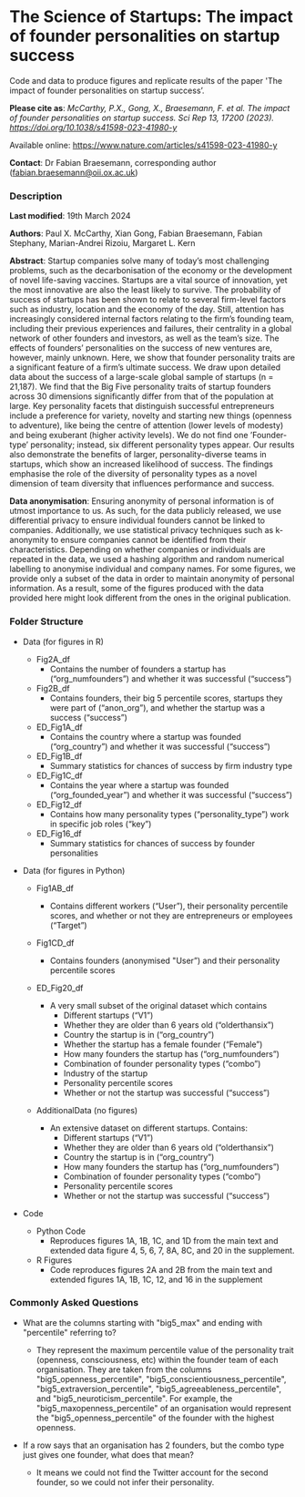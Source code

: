 # The Science of Startups: The impact of founder personalities on startup success

Code and data to produce figures and replicate results of the paper 'The impact of founder personalities on startup success’.

__Please cite as__: _McCarthy, P.X., Gong, X., Braesemann, F. et al. The impact of founder personalities on startup success. Sci Rep 13, 17200 (2023). https://doi.org/10.1038/s41598-023-41980-y_ 

Available online:
https://www.nature.com/articles/s41598-023-41980-y 

**Contact**: Dr Fabian Braesemann, corresponding author (fabian.braesemann@oii.ox.ac.uk)


### Description

**Last modified**: 19th March 2024

**Authors**: Paul X. McCarthy, Xian Gong, Fabian Braesemann, Fabian Stephany, Marian-Andrei Rizoiu, Margaret L. Kern

**Abstract**: Startup companies solve many of today’s most challenging problems, such as the decarbonisation of the economy or the development of novel life-saving vaccines. Startups are a vital source of innovation, yet the most innovative are also the least likely to survive. The probability of success of startups has been shown to relate to several firm-level factors such as industry, location and the economy of the day. Still, attention has increasingly considered internal factors relating to the firm’s founding team, including their previous experiences and failures, their centrality in a global network of other founders and investors, as well as the team’s size. The effects of founders’ personalities on the success of new ventures are, however, mainly unknown. Here, we show that founder personality traits are a significant feature of a firm’s ultimate success. We draw upon detailed data about the success of a large-scale global sample of startups (n = 21,187). We find that the Big Five personality traits of startup founders across 30 dimensions significantly differ from that of the population at large. Key personality facets that distinguish successful entrepreneurs include a preference for variety, novelty and starting new things (openness to adventure), like being the centre of attention (lower levels of modesty) and being exuberant (higher activity levels). We do not find one ’Founder-type’ personality; instead, six different personality types appear. Our results also demonstrate the benefits of larger, personality-diverse teams in startups, which show an increased likelihood of success. The findings emphasise the role of the diversity of personality types as a novel dimension of team diversity that influences performance and success.

**Data anonymisation**:
Ensuring anonymity of personal information is of utmost importance to us. As such, for the data publicly released, we use differential privacy to ensure individual founders cannot be linked to companies. Additionally, we use statistical privacy techniques such as k-anonymity to ensure companies cannot be identified from their characteristics. Depending on whether companies or individuals are repeated in the data, we used a hashing algorithm and random numerical labelling to anonymise individual and company names. For some figures, we provide only a subset of the data in order to maintain anonymity of personal information. As a result, some of the figures produced with the data provided here might look different from the ones in the original publication.


### Folder Structure

- Data (for figures in R) 
  - Fig2A_df
    - Contains the number of founders a startup has (“org_numfounders”) and whether it was successful (“success”)
  - Fig2B_df 
    - Contains founders, their big 5 percentile scores, startups they were part of (“anon_org”), and whether the startup was a success (“success”) 
  - ED_Fig1A_df 
    - Contains the country where a startup was founded (“org_country”) and whether it was successful (“success”)
  - ED_Fig1B_df
    - Summary statistics for chances of success by firm industry type 
  - ED_Fig1C_df
    - Contains the year where a startup was founded (“org_founded_year”) and whether it was successful (“success”)
  - ED_Fig12_df
    - Contains how many personality types (“personality_type”) work in specific job roles (“key”) 
  - ED_Fig16_df
    - Summary statistics for chances of success by founder personalities 
- Data (for figures in Python) 
  - Fig1AB_df
    - Contains different workers (“User”), their personality percentile scores, and whether or not they are entrepreneurs or employees (“Target”)
  - Fig1CD_df
    - Contains founders (anonymised "User”) and their personality percentile scores
  - ED_Fig20_df
    - A very small subset of the original dataset which contains
      - Different startups (“V1”)
      - Whether they are older than 6 years old (“olderthansix”)
      - Country the startup is in (“org_country”) 
      - Whether the startup has a female founder (“Female”) 
      - How many founders the startup has (“org_numfounders”)
      - Combination of founder personality types (“combo”) 
      - Industry of the startup 
      - Personality percentile scores 
      - Whether or not the startup was successful (“success”) 
  
  - AdditionalData (no figures)
    - An extensive dataset on different startups. Contains: 
      - Different startups (“V1”)
      - Whether they are older than 6 years old (“olderthansix”)
      - Country the startup is in (“org_country”) 
      - How many founders the startup has (“org_numfounders”)
      - Combination of founder personality types (“combo”) 
      - Personality percentile scores 
      - Whether or not the startup was successful (“success”) 
      
- Code
  - Python Code
      - Reproduces figures 1A, 1B, 1C, and 1D from the main text and extended data figure 4, 5, 6, 7, 8A, 8C, and 20 in the supplement. 
  - R Figures
      - Code reproduces figures 2A and 2B from the main text and extended figures 1A, 1B, 1C, 12, and 16 in the supplement 


### Commonly Asked Questions 

- What are the columns starting with "big5_max" and ending with "percentile" referring to?
  - They represent the maximum percentile value of the personality trait (openness, consciousness, etc) within the founder team of each organisation. They are taken from the columns "big5_openness_percentile", "big5_conscientiousness_percentile", "big5_extraversion_percentile", "big5_agreeableness_percentile", and "big5_neuroticism_percentile". For example, the "big5_maxopenness_percentile" of an organisation would represent the "big5_openness_percentile" of the founder with the highest openness. 
 
-  If a row says that an organisation has 2 founders, but the combo type just gives one founder, what does that mean?
   - It means we could not find the Twitter account for the second founder, so we could not infer their personality. 
    
